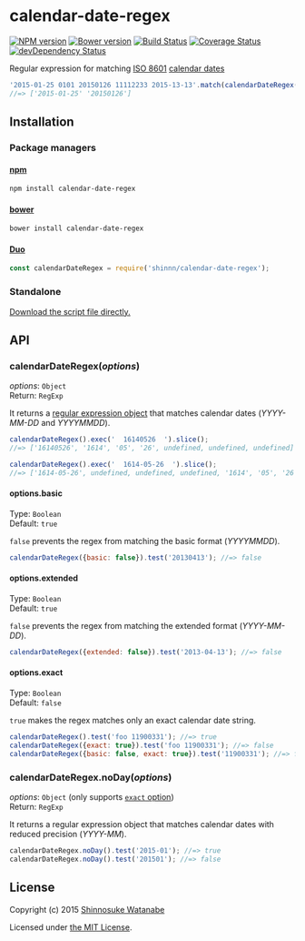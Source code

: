 # calendar-date-regex

[![NPM version](https://img.shields.io/npm/v/calendar-date-regex.svg)](https://www.npmjs.com/package/calendar-date-regex)
[![Bower version](https://img.shields.io/bower/v/calendar-date-regex.svg)](https://github.com/shinnn/calendar-date-regex/releases)
[![Build Status](https://travis-ci.org/shinnn/calendar-date-regex.svg?branch=master)](https://travis-ci.org/shinnn/calendar-date-regex)
[![Coverage Status](https://img.shields.io/coveralls/shinnn/calendar-date-regex.svg)](https://coveralls.io/r/shinnn/calendar-date-regex)
[![devDependency Status](https://david-dm.org/shinnn/calendar-date-regex/dev-status.svg)](https://david-dm.org/shinnn/calendar-date-regex#info=devDependencies)

Regular expression for matching [ISO 8601](http://www.iso.org/iso/iso8601) [calendar dates](https://en.wikipedia.org/wiki/ISO_8601#Calendar_dates)

```javascript
'2015-01-25 0101 20150126 11112233 2015-13-13'.match(calendarDateRegex());
//=> ['2015-01-25' '20150126']
```

## Installation

### Package managers

#### [npm](https://www.npmjs.com/)

```sh
npm install calendar-date-regex
```

#### [bower](http://bower.io/)

```sh
bower install calendar-date-regex
```

#### [Duo](http://duojs.org/)

```javascript
const calendarDateRegex = require('shinnn/calendar-date-regex');
```

### Standalone

[Download the script file directly.](https://raw.githubusercontent.com/shinnn/calendar-date-regex/master/browser.js)

## API

### calendarDateRegex(*options*)

*options*: `Object`  
Return: `RegExp`

It returns a [regular expression object](http://www.ecma-international.org/ecma-262/5.1/#sec-15.10) that matches calendar dates (*YYYY-MM-DD* and *YYYYMMDD*).

```javascript
calendarDateRegex().exec('  16140526  ').slice();
//=> ['16140526', '1614', '05', '26', undefined, undefined, undefined]

calendarDateRegex().exec('  1614-05-26  ').slice();
//=> ['1614-05-26', undefined, undefined, undefined, '1614', '05', '26']
```

#### options.basic

Type: `Boolean`  
Default: `true`

`false` prevents the regex from matching the basic format (*YYYYMMDD*).

```javascript
calendarDateRegex({basic: false}).test('20130413'); //=> false
```

#### options.extended

Type: `Boolean`  
Default: `true`

`false` prevents the regex from matching the extended format (*YYYY-MM-DD*).

```javascript
calendarDateRegex({extended: false}).test('2013-04-13'); //=> false
```

#### options.exact

Type: `Boolean`  
Default: `false`

`true` makes the regex matches only an exact calendar date string.

```javascript
calendarDateRegex().test('foo 11900331'); //=> true
calendarDateRegex({exact: true}).test('foo 11900331'); //=> false
calendarDateRegex({basic: false, exact: true}).test('11900331'); //=> false
```

### calendarDateRegex.noDay(*options*)

*options*: `Object` (only supports [`exact` option](#optionsexact))  
Return: `RegExp`

It returns a regular expression object that matches calendar dates with reduced precision (*YYYY-MM*).

```javascript
calendarDateRegex.noDay().test('2015-01'); //=> true
calendarDateRegex.noDay().test('201501'); //=> false
```

## License

Copyright (c) 2015 [Shinnosuke Watanabe](https://github.com/shinnn)

Licensed under [the MIT License](./LICENSE).
